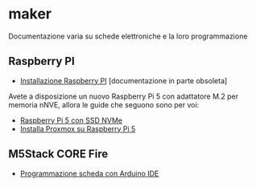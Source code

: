 # maker

Documentazione varia su schede elettroniche e la loro programmazione

## Raspberry PI

- [Installazione Raspberry PI](doc/RaspberryPI.md) [documentazione in parte obsoleta]

Avete a disposizione un nuovo Raspberry Pi 5 con adattatore M.2 per memoria nNVE, allora le guide che seguono sono per voi:

- [Raspberry Pi 5 con SSD NVMe](doc/raspi5nvme.md)
- [Installa Proxmox su Raspberry Pi 5](doc/proxmoxonpi5.md)

## M5Stack CORE Fire

- [Programmazione scheda con Arduino IDE](doc/m5stack.md)
